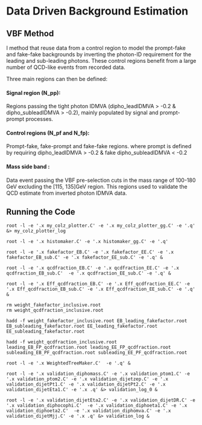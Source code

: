 # Data Driven Background Estimation

## VBF Method

I method that reuse data from a control region to model the prompt-fake and fake-fake backgrounds by inverting the photon-ID requirement for the leading and sub-leading photons. These control regions benefit from a large number of QCD-like events from recorded data.

Three main regions can then be defined: 
#### Signal region (N_pp): 
Regions passing the tight photon IDMVA (dipho_leadIDMVA > -0.2 & dipho_subleadIDMVA > -0.2), mainly populated by signal and prompt-prompt processes.
#### Control regions (N_pf and N_fp): 
Prompt-fake, fake-prompt and fake-fake regions. where prompt is defined by requiring dipho_leadIDMVA > -0.2 & fake dipho_subleadIDMVA < -0.2
#### Mass side band : 
Data event passing the VBF pre-selection cuts in the mass range of 100-180 GeV excluding the [115, 135]GeV region. This regions used to validate the QCD estimate from inverted photon IDMVA data.

## Running the Code

```
root -l -e '.x my_colz_plotter.C' -e '.x my_colz_plotter_gg.C' -e '.q' &> my_colz_plotter_log 

root -l -e '.x histomaker.C' -e '.x histomaker_gg.C' -e '.q'

root -l -e '.x fakefactor_EB.C' -e '.x fakefactor_EE.C' -e '.x fakefactor_EB_sub.C' -e '.x fakefactor_EE_sub.C' -e '.q' & 

root -l -e '.x qcdfraction_EB.C' -e '.x qcdfraction_EE.C' -e '.x qcdfraction_EB_sub.C'  -e '.x qcdfraction_EE_sub.C' -e '.q' &

root -l -e '.x Eff_qcdfraction_EB.C' -e '.x Eff_qcdfraction_EE.C' -e '.x Eff_qcdfraction_EB_sub.C' -e '.x Eff_qcdfraction_EE_sub.C' -e '.q' &

rm weight_fakefactor_inclusive.root
rm weight_qcdfraction_inclusive.root

hadd -f weight_fakefactor_inclusive.root EB_leading_fakefactor.root EB_subleading_fakefactor.root EE_leading_fakefactor.root EE_subleading_fakefactor.root

hadd -f weight_qcdfraction_inclusive.root leading_EB_FP_qcdfraction.root leading_EE_FP_qcdfraction.root subleading_EB_PF_qcdfraction.root subleading_EE_PF_qcdfraction.root

root -l -e '.x WeightedTreeMaker.C'  -e '.q' & 

root -l -e '.x validation_diphomass.C' -e '.x validation_ptom1.C' -e '.x validation_ptom2.C' -e '.x validation_dijetzep.C' -e '.x validation_dijetPt1.C' -e '.x validation_dijetPt2.C' -e '.x validation_dijetEta1.C' -e '.x .q' &> validation_log_0 &

root -l -e '.x validation_dijetEta2.C' -e '.x validation_dijetDR.C' -e '.x validation_diphocophi.C'  -e '.x validation_diphoeta1.C' -e '.x validation_diphoeta2.C'  -e '.x validation_diphomva.C' -e '.x validation_dijetMjj.C' -e '.x .q' &> validation_log &

```

